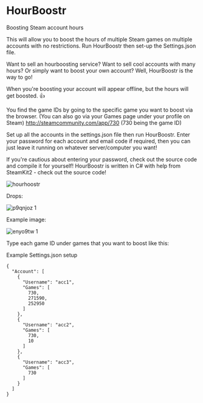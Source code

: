 # HourBoostr
Boosting Steam account hours

This will allow you to boost the hours of multiple Steam games on multiple accounts with no restrictions.
Run HourBoostr then set-up the Settings.json file.

Want to sell an hourboosting service? Want to sell cool accounts with many hours? Or simply want to boost your own account? Well, HourBoostr is the way to go!

When you're boosting your account will appear offline, but the hours will get boosted. :+1: 

You find the game IDs by going to the specific game you want to boost via the browser.
(You can also go via your Games page under your profile on Steam)
http://steamcommunity.com/app/730 (730 being the game ID)

Set up all the accounts in the settings.json file then run HourBoostr.
Enter your password for each account and email code if required, then you can just leave it running on whatever server/computer you want!

If you're cautious about entering your password, check out the source code and compile it for yourself!
HourBoostr is written in C# with help from SteamKit2 - check out the source code!

![hourhoostr](https://cloud.githubusercontent.com/assets/9034691/9138015/c4ec5fea-3d21-11e5-858a-f7fc1aae15df.gif)

Drops:

![p9qnjoz 1](https://cloud.githubusercontent.com/assets/9034691/9141437/f8cd14be-3d38-11e5-9d09-52692fd156eb.png)


Example image:

![enyo9tw 1](https://cloud.githubusercontent.com/assets/9034691/9140843/68b653d0-3d34-11e5-8121-dcc882fa70fe.png)


Type each game ID under games that you want to boost like this:

Example Settings.json setup
```
{
  "Account": [
    {
      "Username": "acc1",
      "Games": [
        730,
        271590,
        252950
      ]
    },
	{
      "Username": "acc2",
      "Games": [
        730,
        10
      ]
    },
	{
      "Username": "acc3",
      "Games": [
        730
      ]
    }
  ]
}
```
